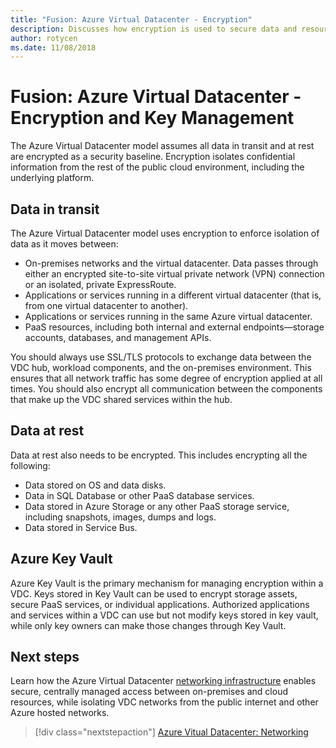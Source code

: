 ```yaml
---
title: "Fusion: Azure Virtual Datacenter - Encryption" 
description: Discusses how encryption is used to secure data and resources in an Azure Virtual Datacenter.
author: rotycen
ms.date: 11/08/2018
---
```

# Fusion: Azure Virtual Datacenter - Encryption and Key Management

The Azure Virtual Datacenter model assumes all data in transit and at rest are encrypted as a security baseline. Encryption isolates confidential information from the rest of the public cloud environment, including the underlying platform.

## Data in transit

The Azure Virtual Datacenter model uses encryption to enforce isolation of data as it moves
between:

- On-premises networks and the virtual datacenter. Data passes through either an encrypted site-to-site virtual private network (VPN) connection or an isolated, private ExpressRoute.
- Applications or services running in a different virtual datacenter (that is, from one virtual datacenter to another).
- Applications or services running in the same Azure virtual datacenter.
- PaaS resources, including both internal and external endpoints—storage accounts, databases, and management APIs.

You should always use SSL/TLS protocols to exchange data between the VDC hub, workload components, and the on-premises environment. This ensures that all network traffic has some degree of encryption applied at all times. You should also encrypt all communication between the components that make up the VDC shared services within the hub.

## Data at rest

Data at rest also needs to be encrypted. This includes encrypting all the following:

- Data stored on OS and data disks.
- Data in SQL Database or other PaaS database services.
- Data stored in Azure Storage or any other PaaS storage service, including snapshots, images, dumps and logs.
- Data stored in Service Bus.

## Azure Key Vault

Azure Key Vault is the primary mechanism for managing encryption within a VDC. Keys stored in Key Vault can be used to encrypt storage assets, secure PaaS services, or individual applications. Authorized applications and services within a VDC can use but not modify keys stored in key vault, while only key owners can make those changes through Key Vault.


## Next steps

Learn how the Azure Virtual Datacenter [networking infrastructure](../software-defined-networks/vdc-networking.md) enables secure, centrally managed access between on-premises and cloud resources, while isolating VDC networks from the public internet and other Azure hosted networks.

> [!div class="nextstepaction"]
> [Azure Vitual Datacenter: Networking](../software-defined-networks/vdc-networking.md)